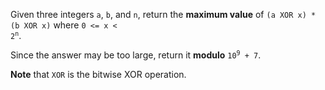 Given three integers `a`, `b`, and `n`, return the **maximum value** of `(a XOR x) * (b XOR x)` where <code>0 &lt;= x &lt; 2<sup>n</sup></code>.

Since the answer may be too large, return it **modulo** <code>10<sup>9</sup> + 7</code>.

**Note** that `XOR` is the bitwise XOR operation.